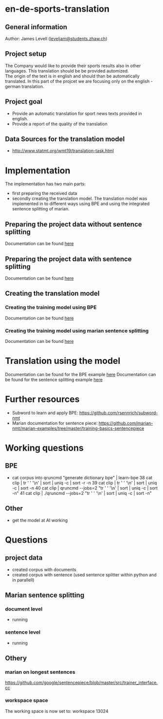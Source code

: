 # en-de-sports-translation
## General information
Author: James Levell (leveljam@students.zhaw.ch)  

## Project setup 
The Company would like to provide their sports results also in other languages. This translation should be be provided automized.  
The origin of the text is in english and should than be automatically translated. In this part of the projcet we are focusing only on the english - german translation. 

## Project goal  
* Provide an automatic translation for sport news texts provided in english.  
* Provide a report of the quality of the translation  

## Data Sources for the translation model
 * http://www.statmt.org/wmt19/translation-task.html

# Implementation
The implementation has two main parts: 
* first preparing the received data
* secondly creating the translation model. The translation model was implemented in to different ways using BPE and using the integrated sentence splitting of marian.  

## Preparing the project data without sentence splitting
Documentation can be found [here](preparingProjectData_document.md)

## Preparing the project data with sentence splitting
Documentation can be found [here](preparingProjectData_sentence.md)

## Creating the translation model
### Creating the training model using BPE 
Documentation can be found [here](bpe.md)

### Creating the training model using marian sentence splitting
Documentation can be found [here](marian_sentencesplitting.md)

# Translation using the model
Documentation can be found for the BPE example [here](translation_bpe.md)
Documentation can be found for the sentence splitting example [here](translation_sentenceSplitting.md)

# Further resources 
* Subword to learn and apply BPE: https://github.com/rsennrich/subword-nmt
* Marian documentation for sentence piece: https://github.com/marian-nmt/marian-examples/tree/master/training-basics-sentencepiece

# Working questions
## BPE 
- cat corpus into qruncmd "generate dictionary bpe" | learn-bpe
   38  cat clip | tr ' ' '\n' | sort | uniq -c | sort -r -n
   39  cat clip | tr ' ' '\n' | sort | uniq -c | sort  -n
   40  cat clip | qruncmd --jobs=2 "tr ' ' '\n' | sort | uniq -c | sort  -n"
   41  cat clip | ./qruncmd --jobs=2 "tr ' ' '\n' | sort | uniq -c | sort  -n"

## Other
- get the model at AI working

# Questions
## project data 
* created corpus with documents
* created corpus with sentence (used sentence splitter within python and in parallell)

## Marian sentence splitting
### document level 
* running

### sentence level 
* running 

## Othery
### marian on longest sentences 
https://github.com/google/sentencepiece/blob/master/src/trainer_interface.cc

### workspace space 
The working space is now set to: workspace 13024
